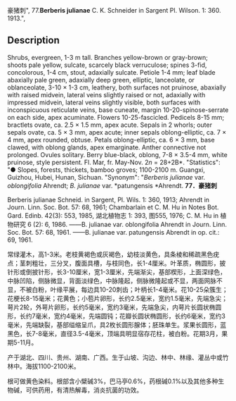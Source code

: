 豪猪刺",
77.**Berberis julianae** C. K. Schneider in Sargent Pl. Wilson. 1: 360. 1913.",

## Description
Shrubs, evergreen, 1-3 m tall. Branches yellow-brown or gray-brown; shoots pale yellow, sulcate, scarcely black verruculose; spines 3-fid, concolorous, 1-4 cm, stout, adaxially sulcate. Petiole 1-4 mm; leaf blade abaxially pale green, adaxially deep green, elliptic, lanceolate, or oblanceolate, 3-10 × 1-3 cm, leathery, both surfaces not pruinose, abaxially with raised midvein, lateral veins slightly raised or not, adaxially with impressed midvein, lateral veins slightly visible, both surfaces with inconspicuous reticulate veins, base cuneate, margin 10-20-spinose-serrate on each side, apex acuminate. Flowers 10-25-fascicled. Pedicels 8-15 mm; bractlets ovate, ca. 2.5 × 1.5 mm, apex acute. Sepals in 2 whorls; outer sepals ovate, ca. 5 × 3 mm, apex acute; inner sepals oblong-elliptic, ca. 7 × 4 mm, apex rounded, obtuse. Petals oblong-elliptic, ca. 6 × 3 mm, base clawed, with oblong glands, apex emarginate. Anther connective not prolonged. Ovules solitary. Berry blue-black, oblong, 7-8 × 3.5-4 mm, white pruinose, style persistent. Fl. Mar, fr. May-Nov. 2*n* = 28+2B*.
  "Statistics": "● Slopes, forests, thickets, bamboo groves; 1100-2100 m. Guangxi, Guizhou, Hubei, Hunan, Sichuan.
  "Synonym": "*Berberis julianae* var. *oblongifolia* Ahrendt; *B. julianae* var. *patungensis *Ahrendt.
**77．豪猪刺**

Berberis julianae Schneid. in Sargent, Pl. Wils. 1: 360, 1913; Ahrendt in Journ. Linn. Soc. Bot. 57: 68, 1961; Chambarlain et C. M. Hu in Notes Bot. Gard. Edinb. 42(3): 553, 1985, 湖北植物志 1: 393, 图555, 1976; C. M. Hu in 植物研究 6 (2): 6, 1986. ——B. julianae var. oblongifolia Ahrendt in Journ. Linn. Soc. Bot. 57: 68, 1961. ——B. julianae var. patungensis Abrendt in op. cit.: 69, 1961.

常绿灌木，高1-3米。老枝黄褐色或灰褐色，幼枝淡黄色，具条棱和稀疏黑色疣点；茎刺粗壮，三分叉，腹面具槽，与枝同色，长1-4厘米。叶革质，椭圆形，披针形或倒披针形，长3-10厘米，宽1-3厘米，先端渐尖，基部楔形，上面深绿色，中脉凹陷，侧脉微显，背面淡绿色，中脉隆起，侧脉微隆起或不显，两面网脉不显，不被白粉，叶缘平展，每边具10-20刺齿；叶柄长1-4毫米。花10-25朵簇生；花梗长8-15毫米；花黄色；小苞片卵形，长约2.5毫米，宽约1.5毫米，先端急尖；萼片2轮，外萼片卵形，长约5毫米，宽约3毫米，先端急尖，内萼片长圆状椭圆形，长约7毫米，宽约4毫米，先端圆钝；花瓣长圆状椭圆形，长约6毫米，宽约3毫米，先端缺裂，基部缢缩呈爪，具2枚长圆形腺体；胚珠单生。浆果长圆形，蓝黑色，长7-8毫米，直径3.5-4毫米，顶端具明显宿存花柱，被白粉。花期3月，果期5-11月。

产于湖北、四川、贵州、湖南、广西。生于山坡、沟边、林中、林缘、灌丛中或竹林中。海拔1100-2100米。

根可做黄色染料。根部含小檗碱3%，巴马亭0.6%，药根碱0.1%以及其他多种生物碱，可供药用，有清热解毒，消炎抗菌的功效。
